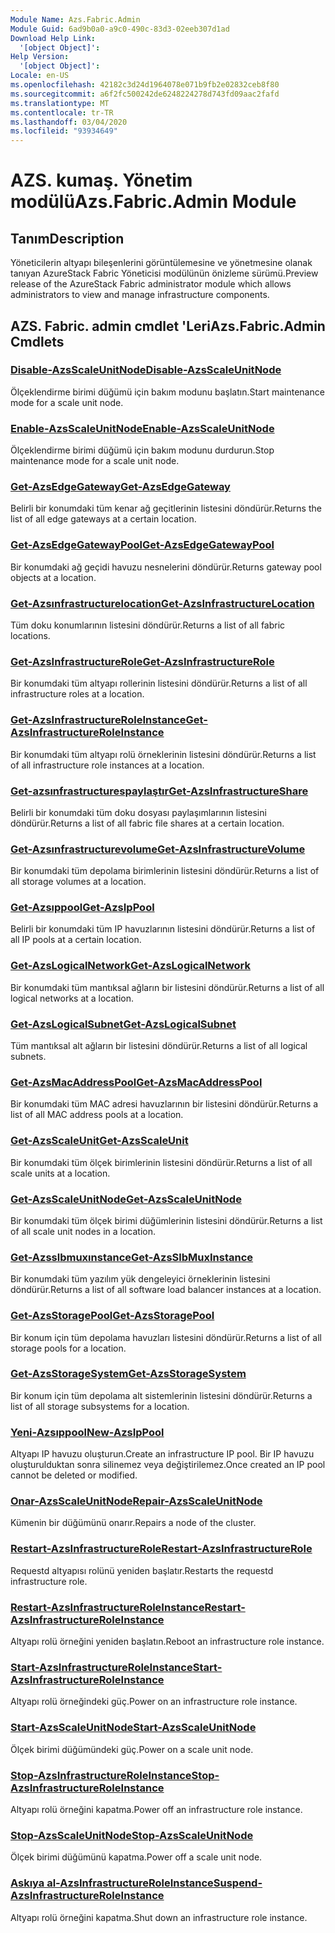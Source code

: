 ```yaml
---
Module Name: Azs.Fabric.Admin
Module Guid: 6ad9b0a0-a9c0-490c-83d3-02eeb307d1ad
Download Help Link:
  '[object Object]': 
Help Version:
  '[object Object]': 
Locale: en-US
ms.openlocfilehash: 42182c3d24d1964078e071b9fb2e02832ceb8f80
ms.sourcegitcommit: a6f2fc500242de6248224278d743fd09aac2fafd
ms.translationtype: MT
ms.contentlocale: tr-TR
ms.lasthandoff: 03/04/2020
ms.locfileid: "93934649"
---
```

# <span data-ttu-id="ea81f-101">AZS. kumaş. Yönetim modülü</span><span class="sxs-lookup"><span data-stu-id="ea81f-101">Azs.Fabric.Admin Module</span></span>
## <span data-ttu-id="ea81f-102">Tanım</span><span class="sxs-lookup"><span data-stu-id="ea81f-102">Description</span></span>
<span data-ttu-id="ea81f-103">Yöneticilerin altyapı bileşenlerini görüntülemesine ve yönetmesine olanak tanıyan AzureStack Fabric Yöneticisi modülünün önizleme sürümü.</span><span class="sxs-lookup"><span data-stu-id="ea81f-103">Preview release of the AzureStack Fabric administrator module which allows administrators to view and manage infrastructure components.</span></span>  
## <span data-ttu-id="ea81f-104">AZS. Fabric. admin cmdlet 'Leri</span><span class="sxs-lookup"><span data-stu-id="ea81f-104">Azs.Fabric.Admin Cmdlets</span></span>
### [<span data-ttu-id="ea81f-105">Disable-AzsScaleUnitNode</span><span class="sxs-lookup"><span data-stu-id="ea81f-105">Disable-AzsScaleUnitNode</span></span>](Disable-AzsScaleUnitNode.md)
<span data-ttu-id="ea81f-106">Ölçeklendirme birimi düğümü için bakım modunu başlatın.</span><span class="sxs-lookup"><span data-stu-id="ea81f-106">Start maintenance mode for a scale unit node.</span></span>

### [<span data-ttu-id="ea81f-107">Enable-AzsScaleUnitNode</span><span class="sxs-lookup"><span data-stu-id="ea81f-107">Enable-AzsScaleUnitNode</span></span>](Enable-AzsScaleUnitNode.md)
<span data-ttu-id="ea81f-108">Ölçeklendirme birimi düğümü için bakım modunu durdurun.</span><span class="sxs-lookup"><span data-stu-id="ea81f-108">Stop maintenance mode for a scale unit node.</span></span>

### [<span data-ttu-id="ea81f-109">Get-AzsEdgeGateway</span><span class="sxs-lookup"><span data-stu-id="ea81f-109">Get-AzsEdgeGateway</span></span>](Get-AzsEdgeGateway.md)
<span data-ttu-id="ea81f-110">Belirli bir konumdaki tüm kenar ağ geçitlerinin listesini döndürür.</span><span class="sxs-lookup"><span data-stu-id="ea81f-110">Returns the list of all edge gateways at a certain location.</span></span>

### [<span data-ttu-id="ea81f-111">Get-AzsEdgeGatewayPool</span><span class="sxs-lookup"><span data-stu-id="ea81f-111">Get-AzsEdgeGatewayPool</span></span>](Get-AzsEdgeGatewayPool.md)
<span data-ttu-id="ea81f-112">Bir konumdaki ağ geçidi havuzu nesnelerini döndürür.</span><span class="sxs-lookup"><span data-stu-id="ea81f-112">Returns gateway pool objects at a location.</span></span>

### [<span data-ttu-id="ea81f-113">Get-Azsınfrastructurelocation</span><span class="sxs-lookup"><span data-stu-id="ea81f-113">Get-AzsInfrastructureLocation</span></span>](Get-AzsInfrastructureLocation.md)
<span data-ttu-id="ea81f-114">Tüm doku konumlarının listesini döndürür.</span><span class="sxs-lookup"><span data-stu-id="ea81f-114">Returns a list of all fabric locations.</span></span>

### [<span data-ttu-id="ea81f-115">Get-AzsInfrastructureRole</span><span class="sxs-lookup"><span data-stu-id="ea81f-115">Get-AzsInfrastructureRole</span></span>](Get-AzsInfrastructureRole.md)
<span data-ttu-id="ea81f-116">Bir konumdaki tüm altyapı rollerinin listesini döndürür.</span><span class="sxs-lookup"><span data-stu-id="ea81f-116">Returns a list of all infrastructure roles at a location.</span></span>

### [<span data-ttu-id="ea81f-117">Get-AzsInfrastructureRoleInstance</span><span class="sxs-lookup"><span data-stu-id="ea81f-117">Get-AzsInfrastructureRoleInstance</span></span>](Get-AzsInfrastructureRoleInstance.md)
<span data-ttu-id="ea81f-118">Bir konumdaki tüm altyapı rolü örneklerinin listesini döndürür.</span><span class="sxs-lookup"><span data-stu-id="ea81f-118">Returns a list of all infrastructure role instances at a location.</span></span>

### [<span data-ttu-id="ea81f-119">Get-azsınfrastructurespaylaştır</span><span class="sxs-lookup"><span data-stu-id="ea81f-119">Get-AzsInfrastructureShare</span></span>](Get-AzsInfrastructureShare.md)
<span data-ttu-id="ea81f-120">Belirli bir konumdaki tüm doku dosyası paylaşımlarının listesini döndürür.</span><span class="sxs-lookup"><span data-stu-id="ea81f-120">Returns a list of all fabric file shares at a certain location.</span></span>

### [<span data-ttu-id="ea81f-121">Get-Azsınfrastructurevolume</span><span class="sxs-lookup"><span data-stu-id="ea81f-121">Get-AzsInfrastructureVolume</span></span>](Get-AzsInfrastructureVolume.md)
<span data-ttu-id="ea81f-122">Bir konumdaki tüm depolama birimlerinin listesini döndürür.</span><span class="sxs-lookup"><span data-stu-id="ea81f-122">Returns a list of all storage volumes at a location.</span></span>

### [<span data-ttu-id="ea81f-123">Get-Azsıppool</span><span class="sxs-lookup"><span data-stu-id="ea81f-123">Get-AzsIpPool</span></span>](Get-AzsIpPool.md)
<span data-ttu-id="ea81f-124">Belirli bir konumdaki tüm IP havuzlarının listesini döndürür.</span><span class="sxs-lookup"><span data-stu-id="ea81f-124">Returns a list of all IP pools at a certain location.</span></span>

### [<span data-ttu-id="ea81f-125">Get-AzsLogicalNetwork</span><span class="sxs-lookup"><span data-stu-id="ea81f-125">Get-AzsLogicalNetwork</span></span>](Get-AzsLogicalNetwork.md)
<span data-ttu-id="ea81f-126">Bir konumdaki tüm mantıksal ağların bir listesini döndürür.</span><span class="sxs-lookup"><span data-stu-id="ea81f-126">Returns a list of all logical networks at a location.</span></span>

### [<span data-ttu-id="ea81f-127">Get-AzsLogicalSubnet</span><span class="sxs-lookup"><span data-stu-id="ea81f-127">Get-AzsLogicalSubnet</span></span>](Get-AzsLogicalSubnet.md)
<span data-ttu-id="ea81f-128">Tüm mantıksal alt ağların bir listesini döndürür.</span><span class="sxs-lookup"><span data-stu-id="ea81f-128">Returns a list of all logical subnets.</span></span>

### [<span data-ttu-id="ea81f-129">Get-AzsMacAddressPool</span><span class="sxs-lookup"><span data-stu-id="ea81f-129">Get-AzsMacAddressPool</span></span>](Get-AzsMacAddressPool.md)
<span data-ttu-id="ea81f-130">Bir konumdaki tüm MAC adresi havuzlarının bir listesini döndürür.</span><span class="sxs-lookup"><span data-stu-id="ea81f-130">Returns a list of all MAC address pools at a location.</span></span>

### [<span data-ttu-id="ea81f-131">Get-AzsScaleUnit</span><span class="sxs-lookup"><span data-stu-id="ea81f-131">Get-AzsScaleUnit</span></span>](Get-AzsScaleUnit.md)
<span data-ttu-id="ea81f-132">Bir konumdaki tüm ölçek birimlerinin listesini döndürür.</span><span class="sxs-lookup"><span data-stu-id="ea81f-132">Returns a list of all scale units at a location.</span></span>

### [<span data-ttu-id="ea81f-133">Get-AzsScaleUnitNode</span><span class="sxs-lookup"><span data-stu-id="ea81f-133">Get-AzsScaleUnitNode</span></span>](Get-AzsScaleUnitNode.md)
<span data-ttu-id="ea81f-134">Bir konumdaki tüm ölçek birimi düğümlerinin listesini döndürür.</span><span class="sxs-lookup"><span data-stu-id="ea81f-134">Returns a list of all scale unit nodes in a location.</span></span>

### [<span data-ttu-id="ea81f-135">Get-Azsslbmuxınstance</span><span class="sxs-lookup"><span data-stu-id="ea81f-135">Get-AzsSlbMuxInstance</span></span>](Get-AzsSlbMuxInstance.md)
<span data-ttu-id="ea81f-136">Bir konumdaki tüm yazılım yük dengeleyici örneklerinin listesini döndürür.</span><span class="sxs-lookup"><span data-stu-id="ea81f-136">Returns a list of all software load balancer instances at a location.</span></span>

### [<span data-ttu-id="ea81f-137">Get-AzsStoragePool</span><span class="sxs-lookup"><span data-stu-id="ea81f-137">Get-AzsStoragePool</span></span>](Get-AzsStoragePool.md)
<span data-ttu-id="ea81f-138">Bir konum için tüm depolama havuzları listesini döndürür.</span><span class="sxs-lookup"><span data-stu-id="ea81f-138">Returns a list of all storage pools for a location.</span></span>

### [<span data-ttu-id="ea81f-139">Get-AzsStorageSystem</span><span class="sxs-lookup"><span data-stu-id="ea81f-139">Get-AzsStorageSystem</span></span>](Get-AzsStorageSystem.md)
<span data-ttu-id="ea81f-140">Bir konum için tüm depolama alt sistemlerinin listesini döndürür.</span><span class="sxs-lookup"><span data-stu-id="ea81f-140">Returns a list of all storage subsystems for a location.</span></span>

### [<span data-ttu-id="ea81f-141">Yeni-Azsıppool</span><span class="sxs-lookup"><span data-stu-id="ea81f-141">New-AzsIpPool</span></span>](New-AzsIpPool.md)
<span data-ttu-id="ea81f-142">Altyapı IP havuzu oluşturun.</span><span class="sxs-lookup"><span data-stu-id="ea81f-142">Create an infrastructure IP pool.</span></span> <span data-ttu-id="ea81f-143">Bir IP havuzu oluşturulduktan sonra silinemez veya değiştirilemez.</span><span class="sxs-lookup"><span data-stu-id="ea81f-143">Once created an IP pool cannot be deleted or modified.</span></span>

### [<span data-ttu-id="ea81f-144">Onar-AzsScaleUnitNode</span><span class="sxs-lookup"><span data-stu-id="ea81f-144">Repair-AzsScaleUnitNode</span></span>](Repair-AzsScaleUnitNode.md)
<span data-ttu-id="ea81f-145">Kümenin bir düğümünü onarır.</span><span class="sxs-lookup"><span data-stu-id="ea81f-145">Repairs a node of the cluster.</span></span>

### [<span data-ttu-id="ea81f-146">Restart-AzsInfrastructureRole</span><span class="sxs-lookup"><span data-stu-id="ea81f-146">Restart-AzsInfrastructureRole</span></span>](Restart-AzsInfrastructureRole.md)
<span data-ttu-id="ea81f-147">Requestd altyapısı rolünü yeniden başlatır.</span><span class="sxs-lookup"><span data-stu-id="ea81f-147">Restarts the requestd infrastructure role.</span></span>

### [<span data-ttu-id="ea81f-148">Restart-AzsInfrastructureRoleInstance</span><span class="sxs-lookup"><span data-stu-id="ea81f-148">Restart-AzsInfrastructureRoleInstance</span></span>](Restart-AzsInfrastructureRoleInstance.md)
<span data-ttu-id="ea81f-149">Altyapı rolü örneğini yeniden başlatın.</span><span class="sxs-lookup"><span data-stu-id="ea81f-149">Reboot an infrastructure role instance.</span></span>

### [<span data-ttu-id="ea81f-150">Start-AzsInfrastructureRoleInstance</span><span class="sxs-lookup"><span data-stu-id="ea81f-150">Start-AzsInfrastructureRoleInstance</span></span>](Start-AzsInfrastructureRoleInstance.md)
<span data-ttu-id="ea81f-151">Altyapı rolü örneğindeki güç.</span><span class="sxs-lookup"><span data-stu-id="ea81f-151">Power on an infrastructure role instance.</span></span>

### [<span data-ttu-id="ea81f-152">Start-AzsScaleUnitNode</span><span class="sxs-lookup"><span data-stu-id="ea81f-152">Start-AzsScaleUnitNode</span></span>](Start-AzsScaleUnitNode.md)
<span data-ttu-id="ea81f-153">Ölçek birimi düğümündeki güç.</span><span class="sxs-lookup"><span data-stu-id="ea81f-153">Power on a scale unit node.</span></span>

### [<span data-ttu-id="ea81f-154">Stop-AzsInfrastructureRoleInstance</span><span class="sxs-lookup"><span data-stu-id="ea81f-154">Stop-AzsInfrastructureRoleInstance</span></span>](Stop-AzsInfrastructureRoleInstance.md)
<span data-ttu-id="ea81f-155">Altyapı rolü örneğini kapatma.</span><span class="sxs-lookup"><span data-stu-id="ea81f-155">Power off an infrastructure role instance.</span></span>

### [<span data-ttu-id="ea81f-156">Stop-AzsScaleUnitNode</span><span class="sxs-lookup"><span data-stu-id="ea81f-156">Stop-AzsScaleUnitNode</span></span>](Stop-AzsScaleUnitNode.md)
<span data-ttu-id="ea81f-157">Ölçek birimi düğümünü kapatma.</span><span class="sxs-lookup"><span data-stu-id="ea81f-157">Power off a scale unit node.</span></span>

### [<span data-ttu-id="ea81f-158">Askıya al-AzsInfrastructureRoleInstance</span><span class="sxs-lookup"><span data-stu-id="ea81f-158">Suspend-AzsInfrastructureRoleInstance</span></span>](Suspend-AzsInfrastructureRoleInstance.md)
<span data-ttu-id="ea81f-159">Altyapı rolü örneğini kapatma.</span><span class="sxs-lookup"><span data-stu-id="ea81f-159">Shut down an infrastructure role instance.</span></span>

